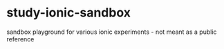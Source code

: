 # study-ionic-sandbox
sandbox playground for various ionic experiments - not meant as a public reference
